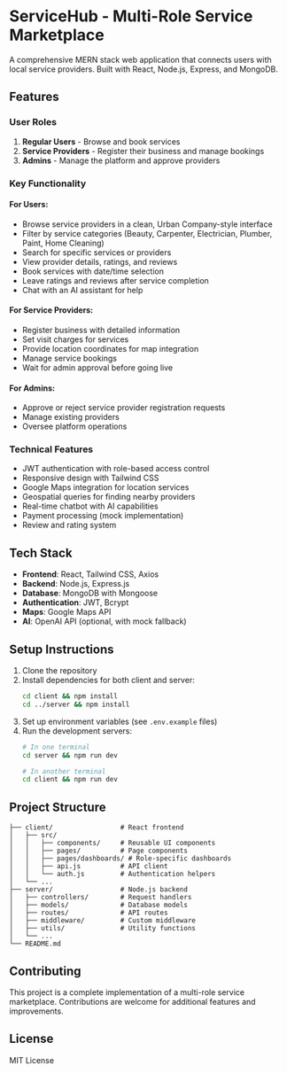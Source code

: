 # ServiceHub - Multi-Role Service Marketplace

A comprehensive MERN stack web application that connects users with local service providers. Built with React, Node.js, Express, and MongoDB.

## Features

### User Roles
1. **Regular Users** - Browse and book services
2. **Service Providers** - Register their business and manage bookings
3. **Admins** - Manage the platform and approve providers

### Key Functionality

#### For Users:
- Browse service providers in a clean, Urban Company-style interface
- Filter by service categories (Beauty, Carpenter, Electrician, Plumber, Paint, Home Cleaning)
- Search for specific services or providers
- View provider details, ratings, and reviews
- Book services with date/time selection
- Leave ratings and reviews after service completion
- Chat with an AI assistant for help

#### For Service Providers:
- Register business with detailed information
- Set visit charges for services
- Provide location coordinates for map integration
- Manage service bookings
- Wait for admin approval before going live

#### For Admins:
- Approve or reject service provider registration requests
- Manage existing providers
- Oversee platform operations

### Technical Features
- JWT authentication with role-based access control
- Responsive design with Tailwind CSS
- Google Maps integration for location services
- Geospatial queries for finding nearby providers
- Real-time chatbot with AI capabilities
- Payment processing (mock implementation)
- Review and rating system

## Tech Stack
- **Frontend**: React, Tailwind CSS, Axios
- **Backend**: Node.js, Express.js
- **Database**: MongoDB with Mongoose
- **Authentication**: JWT, Bcrypt
- **Maps**: Google Maps API
- **AI**: OpenAI API (optional, with mock fallback)

## Setup Instructions

1. Clone the repository
2. Install dependencies for both client and server:
   ```bash
   cd client && npm install
   cd ../server && npm install
   ```
3. Set up environment variables (see `.env.example` files)
4. Run the development servers:
   ```bash
   # In one terminal
   cd server && npm run dev
   
   # In another terminal
   cd client && npm run dev
   ```

## Project Structure
```
├── client/                 # React frontend
│   ├── src/
│   │   ├── components/     # Reusable UI components
│   │   ├── pages/          # Page components
│   │   ├── pages/dashboards/ # Role-specific dashboards
│   │   ├── api.js          # API client
│   │   └── auth.js         # Authentication helpers
│   └── ...
├── server/                 # Node.js backend
│   ├── controllers/        # Request handlers
│   ├── models/             # Database models
│   ├── routes/             # API routes
│   ├── middleware/         # Custom middleware
│   ├── utils/              # Utility functions
│   └── ...
└── README.md
```

## Contributing
This project is a complete implementation of a multi-role service marketplace. Contributions are welcome for additional features and improvements.

## License
MIT License
